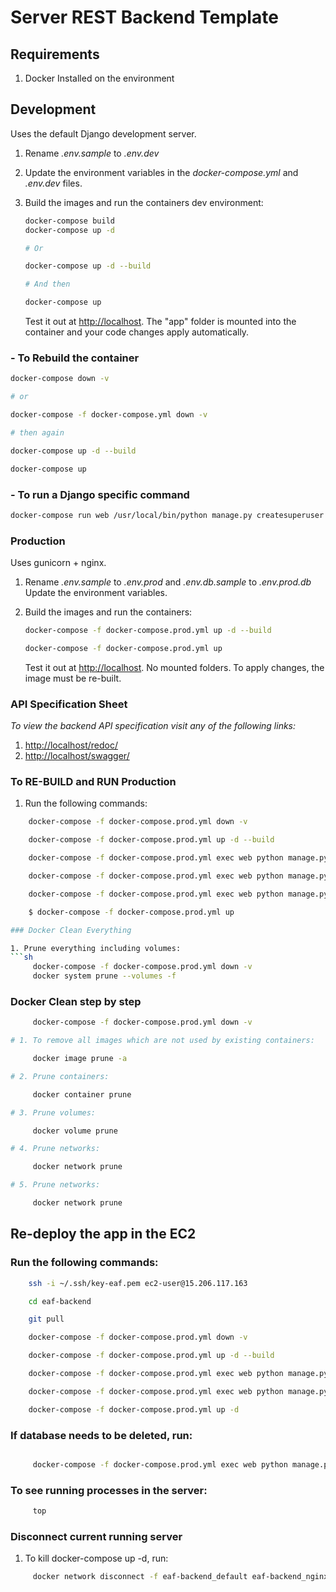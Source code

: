 # Server REST Backend Template

## Requirements

1. Docker Installed on the environment

## Development

Uses the default Django development server.

1. Rename *.env.sample* to *.env.dev*
2. Update the environment variables in the *docker-compose.yml* and *.env.dev* files.
3. Build the images and run the containers dev environment:

    ```sh
    docker-compose build
    docker-compose up -d

    # Or

    docker-compose up -d --build

    # And then

    docker-compose up
    ```

    Test it out at [http://localhost](http://localhost). The "app" folder is mounted into the container and your code changes apply automatically.

### - To Rebuild the container

```sh
docker-compose down -v

# or

docker-compose -f docker-compose.yml down -v

# then again

docker-compose up -d --build

docker-compose up
```

### - To run a Django specific command

```sh
docker-compose run web /usr/local/bin/python manage.py createsuperuser
```

### Production

Uses gunicorn + nginx.

1. Rename *.env.sample* to *.env.prod* and *.env.db.sample* to *.env.prod.db* Update the environment variables.
2. Build the images and run the containers:

    ```sh
    docker-compose -f docker-compose.prod.yml up -d --build

    docker-compose -f docker-compose.prod.yml up
    ```

    Test it out at [http://localhost](http://localhost). No mounted folders. To apply changes, the image must be re-built.

### API Specification Sheet

*To view the backend API specification visit any of the following links:*

1. [http://localhost/redoc/](http://localhost/redoc/)
2. [http://localhost/swagger/](http://localhost/swagger/)

### To RE-BUILD and RUN Production

1. Run the following commands:

```sh
    docker-compose -f docker-compose.prod.yml down -v

    docker-compose -f docker-compose.prod.yml up -d --build

    docker-compose -f docker-compose.prod.yml exec web python manage.py collectstatic

    docker-compose -f docker-compose.prod.yml exec web python manage.py migrate --noinput

    docker-compose -f docker-compose.prod.yml exec web python manage.py createsuperuser

    $ docker-compose -f docker-compose.prod.yml up

### Docker Clean Everything

1. Prune everything including volumes:
```sh
     docker-compose -f docker-compose.prod.yml down -v
     docker system prune --volumes -f
 ```

### Docker Clean step by step
```sh
     docker-compose -f docker-compose.prod.yml down -v

# 1. To remove all images which are not used by existing containers:

     docker image prune -a

# 2. Prune containers:

     docker container prune

# 3. Prune volumes:

     docker volume prune

# 4. Prune networks:

     docker network prune

# 5. Prune networks:

     docker network prune
```
## Re-deploy the app in the EC2

### Run the following commands:
```sh
    ssh -i ~/.ssh/key-eaf.pem ec2-user@15.206.117.163

    cd eaf-backend

    git pull

    docker-compose -f docker-compose.prod.yml down -v

    docker-compose -f docker-compose.prod.yml up -d --build

    docker-compose -f docker-compose.prod.yml exec web python manage.py migrate --noinput

    docker-compose -f docker-compose.prod.yml exec web python manage.py collectstatic --noinput

    docker-compose -f docker-compose.prod.yml up -d
```

### If database needs to be deleted, run:
```sh

     docker-compose -f docker-compose.prod.yml exec web python manage.py flush --no-input
```

### To see running processes in the server:
```sh
     top
```

### Disconnect current running server

1. To kill docker-compose up -d, run:
```sh
     docker network disconnect -f eaf-backend_default eaf-backend_nginx_1
```
